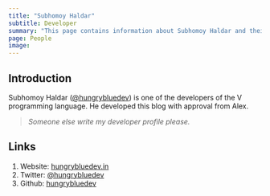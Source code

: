 ```yaml
---
title: "Subhomoy Haldar"
subtitle: Developer
summary: "This page contains information about Subhomoy Haldar and their contributions to V"
page: People
image:
---
```


## Introduction

Subhomoy Haldar ([@hungrybluedev](https://github.com/hungrybluedev)) is one of the developers of the V programming language. He developed this blog with approval from Alex.

> _Someone else write my developer profile please._

## Links

1. Website: [hungrybluedev.in](https://hungrybluedev.in/)
2. Twitter: [@hungrybluedev](https://twitter.com/hungrybluedev)
3. Github: [hungrybluedev](https://github.com/hungrybluedev)
